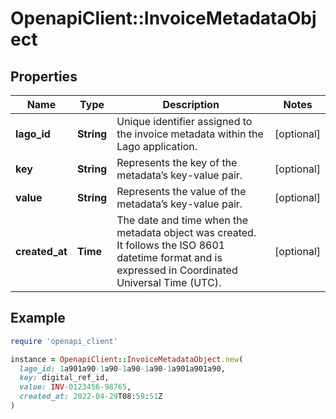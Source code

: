 # OpenapiClient::InvoiceMetadataObject

## Properties

| Name | Type | Description | Notes |
| ---- | ---- | ----------- | ----- |
| **lago_id** | **String** | Unique identifier assigned to the invoice metadata within the Lago application. | [optional] |
| **key** | **String** | Represents the key of the metadata’s key-value pair. | [optional] |
| **value** | **String** | Represents the value of the metadata’s key-value pair. | [optional] |
| **created_at** | **Time** | The date and time when the metadata object was created. It follows the ISO 8601 datetime format and is expressed in Coordinated Universal Time (UTC). | [optional] |

## Example

```ruby
require 'openapi_client'

instance = OpenapiClient::InvoiceMetadataObject.new(
  lago_id: 1a901a90-1a90-1a90-1a90-1a901a901a90,
  key: digital_ref_id,
  value: INV-0123456-98765,
  created_at: 2022-04-29T08:59:51Z
)
```

